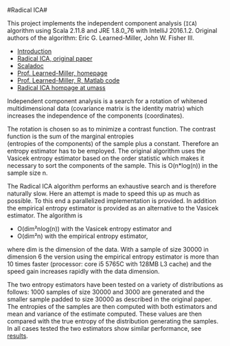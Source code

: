 #Radical ICA#

This project implements the independent component analysis (`ICA`) algorithm using Scala 2.11.8 and JRE 1.8.0_76
with IntelliJ 2016.1.2. Original authors of the algorithm: Eric G. Learned-Miller, John W. Fisher III.
 
* [Introduction](https://github.com/spyqqqdia/Radical_ICA/tree/master/docs/radical_ica.pdf)
* [Radical ICA, original paper](https://github.com/spyqqqdia/Radical_ICA/tree/master/docs/RadicalICA_MilFish.pdf)
* [Scaladoc](https://github.com/spyqqqdia/Radical_ICA/tree/master/docs/index.html)
* [Prof. Learned-Miller, homepage](https://people.cs.umass.edu/~elm/)
* [Prof. Learned-Miller, R, Matlab code](https://people.cs.umass.edu/~elm/papers_by_code.html)
* [Radical ICA hompage at umass](https://people.cs.umass.edu/~elm/ICA/)

Independent component analysis is a search for a rotation of whitened multidimensional data (covariance matrix is
the identity matrix) which increases the independence of the components (coordinates).

The rotation is chosen so as to minimize a contrast function. The contrast function is the sum of the marginal entropies  
(entropies of the components) of the sample plus a constant. Therefore an entropy estimator has to be employed.
The original algorithm uses the Vasicek entropy estimator based on the order statistic which makes it necessary to sort
the components of the sample. This is O(n*log(n)) in the sample size n.

The Radical ICA algorithm performs an exhaustive search and is therefore naturally slow. Here an attempt is made to
speed this up as much as possible. To this end a parallelized implementation is provided. In addition the empirical
entropy estimator is provided as an alternative to the Vasicek estimator. The algorithm is

* O(dim²nlog(n)) with the Vasicek entropy estimator and
* O(dim²n) with the empirical entropy estimator,

where dim is the dimension of the data. With a sample of size 30000 in dimension 6 the version using the empirical
entropy estimator is more than 10 times faster (processor: core i5 5765C with 128MB L3 cache) and the speed gain
increases rapidly with the data dimension.

The two entropy estimators have been tested on a variety of distributions as follows: 1000 samples of size 30000 and
3000 are generated and the smaller sample padded to size 30000 as described in the original paper.
The entropies of the samples are then computed with both estimators and mean and variance of the estimate computed.
These values are then compared with the true entropy of the distribution generating the samples. In all cases tested
the two estimators show similar performance, see
[results](https://github.com/spyqqqdia/Radical_ICA/tree/master/results/EntropyEstimation.csv).


